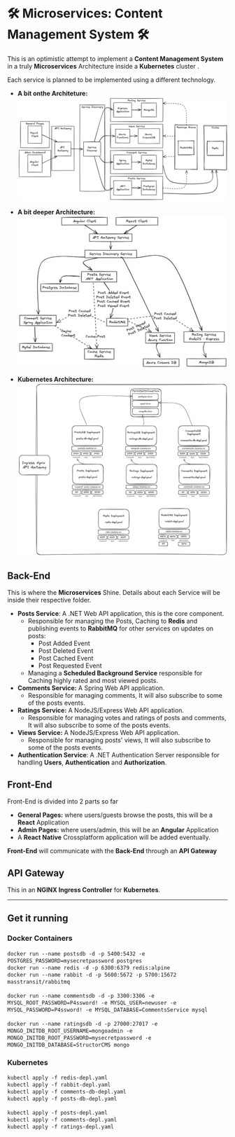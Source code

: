 # 🛠️ Microservices: Content Management System 🛠️  

This is an optimistic attempt to implement a **Content Management System** in a truly **Microservices** Architecture inside a **Kubernetes** cluster . 

Each service is planned to be implemented using a different technology.  

- **A bit onthe Architeture:**
![Second Attempt](./readme/Slightly-Detailed-Arch.png)

- **A bit deeper Architecture:** 
![Third Attempt](./readme/Slightly-Confusing-Arch.png)

- **Kubernetes Architecture:**
![Kubernetes Architecture](./readme/Kuberenetes.png)


## Back-End
This is where the **Microservices** Shine. 
Details about each Service will be inside their respective folder.  
- **Posts Service**: A .NET Web API application, this is the core component. 
	- Responsible for managing the Posts, Caching to **Redis** and publishing events to **RabbitMQ** for other services on updates on posts: 
		- Post Added Event
		- Post Deleted Event
		- Post Cached Event
		- Post Requested Event
	- Managing a **Scheduled Background Service** responsible for Caching highly rated and most viewed posts. 
- **Comments Service:** A Spring Web API application. 
	- Responsible for managing comments, It will also subscribe to some of the posts events. 
- **Ratings Service:** A NodeJS/Express Web API application. 
	- Responsible for managing votes and ratings of posts and comments, It will also subscribe to some of the posts events. 
- **Views Service:** A NodeJS/Express Web API application. 
	- Responsible for managing posts' views, It will also subscribe to some of the posts events. 
- **Authentication Service**: A .NET Authentication Server responsible for handling **Users**, **Authentication** and **Authorization**.

## Front-End 

Front-End is divided into 2 parts so far
- **General Pages:** where users/guests browse the posts, this will be a **React** Application
- **Admin Pages:** where users/admin, this will be an **Angular** Application 
- A **React Native** Crossplatform application will be added eventually. 

**Front-End** will communicate with the **Back-End** through an **API Gateway**

## API Gateway
This in an **NGINX Ingress Controller** for **Kubernetes**.

---

## Get it running 
### Docker Containers
```bin
docker run --name postsdb -d -p 5400:5432 -e POSTGRES_PASSWORD=mysecretpassword postgres
docker run --name redis -d -p 6300:6379 redis:alpine
docker run --name rabbit -d -p 5600:5672 -p 5700:15672  masstransit/rabbitmq

docker run --name commentsdb -d -p 3300:3306 -e MYSQL_ROOT_PASSWORD=P4ssword! -e MYSQL_USER=newuser -e MYSQL_PASSWORD=P4ssword! -e MYSQL_DATABASE=CommentsService mysql

docker run --name ratingsdb -d -p 27000:27017 -e MONGO_INITDB_ROOT_USERNAME=mongoadmin -e MONGO_INITDB_ROOT_PASSWORD=mysecretpassword -e MONGO_INITDB_DATABASE=StructorCMS mongo
```
### Kubernetes
```bin
kubectl apply -f redis-depl.yaml
kubectl apply -f rabbit-depl.yaml
kubectl apply -f comments-db-depl.yaml
kubectl apply -f posts-db-depl.yaml

kubectl apply -f posts-depl.yaml
kubectl apply -f comments-depl.yaml
kubectl apply -f ratings-depl.yaml
```